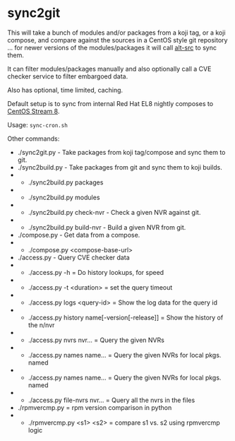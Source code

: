sync2git
========

This will take a bunch of modules and/or packages from a koji tag, or a
koji compose, and compare against the sources in a CentOS style git
repository ... for newer versions of the modules/packages it will call
[alt-src](https://github.com/release-engineering/alt-src) to sync them.

It can filter modules/packages manually and also optionally call a
CVE checker service to filter embargoed data.

Also has optional, time limited, caching.

Default setup is to sync from internal Red Hat EL8 nightly composes to
[CentOS Stream 8](https://git.centos.org/rpms/centos-release-stream/).

Usage:
    `sync-cron.sh`

Other commands:
 * ./sync2git.py - Take packages from koji tag/compose and sync them to git.
 * ./sync2build.py - Take packages from git and sync them to koji builds.
 * * ./sync2build.py packages
 * * ./sync2build.py modules
 * * ./sync2build.py check-nvr - Check a given NVR against git.
 * * ./sync2build.py build-nvr - Build a given NVR from git.
 * ./compose.py - Get data from a compose.
 * * ./compose.py &lt;compose-base-url>
 * ./access.py - Query CVE checker data
 * * ./access.py -h = Do history lookups, for speed
 * * ./access.py -t &lt;duration> = set the query timeout
 * * ./access.py logs &lt;query-id> = Show the log data for the query id
 * * ./access.py history name[-version[-release]] = Show the history of the n/nvr
 * * ./access.py nvrs nvr... = Query the given NVRs
 * * ./access.py names name... = Query the given NVRs for local pkgs. named
 * * ./access.py names name... = Query the given NVRs for local pkgs. named
 * * ./access.py file-nvrs nvr... = Query all the nvrs in the files
 * ./rpmvercmp.py = rpm version comparison in python
 * * ./rpmvercmp.py &lt;s1> &lt;s2> = compare s1 vs. s2 using rpmvercmp logic
